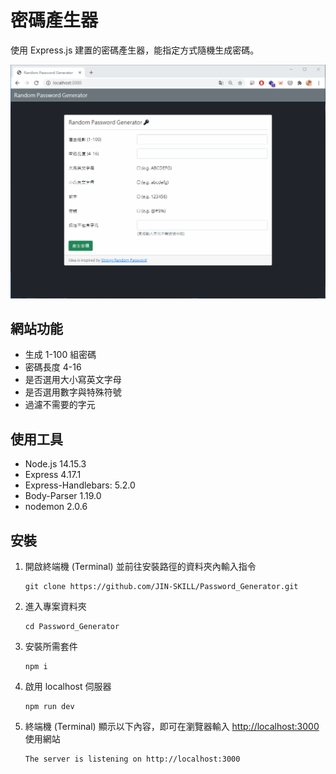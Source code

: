 # 密碼產生器
使用 Express.js 建置的密碼產生器，能指定方式隨機生成密碼。

![Password_Generator](https://github.com/JIN-SKILL/Example_Image/blob/main/Password_Generator.gif)

## 網站功能
+ 生成 1-100 組密碼
+ 密碼長度 4-16
+ 是否選用大小寫英文字母
+ 是否選用數字與特殊符號
+ 過濾不需要的字元

## 使用工具
+ Node.js 14.15.3
+ Express 4.17.1
+ Express-Handlebars: 5.2.0
+ Body-Parser 1.19.0
+ nodemon 2.0.6

## 安裝
1. 開啟終端機 (Terminal) 並前往安裝路徑的資料夾內輸入指令
    ```
    git clone https://github.com/JIN-SKILL/Password_Generator.git
    ```
2. 進入專案資料夾
	```
    cd Password_Generator
    ```
3. 安裝所需套件
	```
    npm i
    ```
3. 啟用 localhost 伺服器
	```
    npm run dev
    ```
4. 終端機 (Terminal) 顯示以下內容，即可在瀏覽器輸入 [http://localhost:3000](http://localhost:3000) 使用網站
	```
    The server is listening on http://localhost:3000
    ```